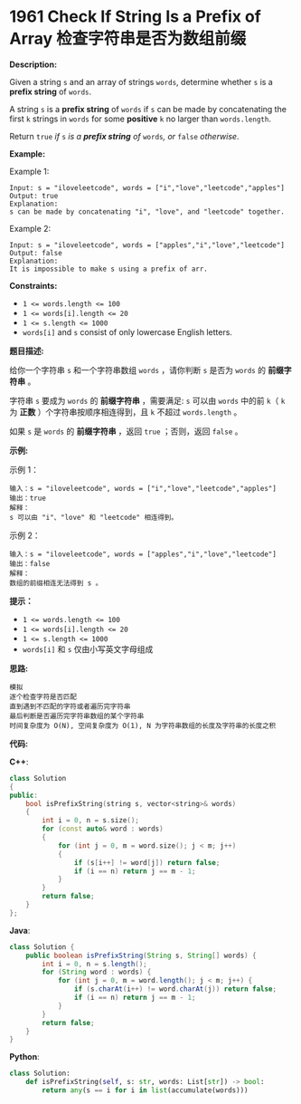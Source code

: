 # 1961 Check If String Is a Prefix of Array 检查字符串是否为数组前缀

__Description:__

Given a string `s` and an array of strings `words`, determine whether `s` is a __prefix string__ of `words`.

A string `s` is a __prefix string__ of `words` if `s` can be made by concatenating the first `k` strings in `words` for some __positive__ `k` no larger than `words.length`.

Return `true` _if_ `s` _is a __prefix string__ of_ `words`_, or_ `false` _otherwise_.

__Example:__

Example 1:

```text
Input: s = "iloveleetcode", words = ["i","love","leetcode","apples"]
Output: true
Explanation:
s can be made by concatenating "i", "love", and "leetcode" together.
```

Example 2:

```text
Input: s = "iloveleetcode", words = ["apples","i","love","leetcode"]
Output: false
Explanation:
It is impossible to make s using a prefix of arr.
```

__Constraints:__

- `1 <= words.length <= 100`
- `1 <= words[i].length <= 20`
- `1 <= s.length <= 1000`
- `words[i]` and `s` consist of only lowercase English letters.

__题目描述:__

给你一个字符串 `s` 和一个字符串数组 `words` ，请你判断 `s` 是否为 `words` 的 __前缀字符串__ 。

字符串 `s` 要成为 `words` 的 __前缀字符串__ ，需要满足: `s` 可以由 `words` 中的前 `k`（ `k` 为 __正数__ ）个字符串按顺序相连得到，且 `k` 不超过 `words.length` 。

如果 `s` 是 `words` 的 __前缀字符串__ ，返回 `true` ；否则，返回 `false` 。

__示例:__

示例 1：

```text
输入：s = "iloveleetcode", words = ["i","love","leetcode","apples"]
输出：true
解释：
s 可以由 "i"、"love" 和 "leetcode" 相连得到。
```

示例 2：

```text
输入：s = "iloveleetcode", words = ["apples","i","love","leetcode"]
输出：false
解释：
数组的前缀相连无法得到 s 。
```

__提示：__

- `1 <= words.length <= 100`
- `1 <= words[i].length <= 20`
- `1 <= s.length <= 1000`
- `words[i]` 和 `s` 仅由小写英文字母组成

__思路:__

```text
模拟
逐个检查字符是否匹配
直到遇到不匹配的字符或者遍历完字符串
最后判断是否遍历完字符串数组的某个字符串
时间复杂度为 O(N), 空间复杂度为 O(1), N 为字符串数组的长度及字符串的长度之积
```

__代码:__

__C++__:

```C++
class Solution 
{
public:
    bool isPrefixString(string s, vector<string>& words) 
    {
        int i = 0, n = s.size();
        for (const auto& word : words) 
        {
            for (int j = 0, m = word.size(); j < m; j++) 
            {
                if (s[i++] != word[j]) return false;
                if (i == n) return j == m - 1;
            }
        }
        return false;
    }
};
```

__Java__:

```Java
class Solution {
    public boolean isPrefixString(String s, String[] words) {
        int i = 0, n = s.length();
        for (String word : words) {
            for (int j = 0, m = word.length(); j < m; j++) {
                if (s.charAt(i++) != word.charAt(j)) return false;
                if (i == n) return j == m - 1;
            }
        }
        return false;
    }
}
```

__Python__:

```Python
class Solution:
    def isPrefixString(self, s: str, words: List[str]) -> bool:
        return any(s == i for i in list(accumulate(words)))
```

